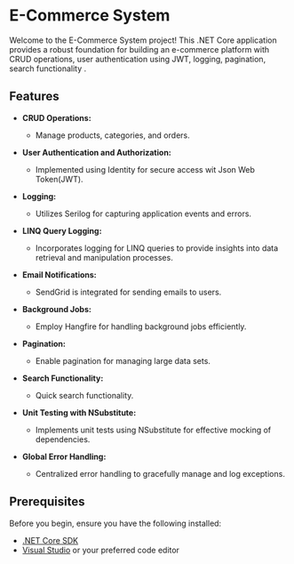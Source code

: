 # E-Commerce System

Welcome to the E-Commerce System project! This .NET Core application provides a robust foundation for building an e-commerce platform with CRUD operations,
user authentication using JWT, logging, pagination,  search functionality .

## Features

- **CRUD Operations:**
  - Manage products, categories, and orders.

- **User Authentication and Authorization:**
  - Implemented using Identity for secure access wit Json Web Token(JWT).

- **Logging:**
  - Utilizes Serilog for capturing application events and errors.
    
- **LINQ Query Logging:**
  - Incorporates logging for LINQ queries to provide insights into data retrieval and manipulation processes.

- **Email Notifications:**
  - SendGrid is integrated for sending emails to users.
  
- **Background Jobs:**
  - Employ Hangfire for handling background jobs efficiently.

- **Pagination:**
  - Enable pagination for managing large data sets.

- **Search Functionality:**
  - Quick search functionality.

- **Unit Testing with NSubstitute:**
  - Implements unit tests using NSubstitute for effective mocking of dependencies.

- **Global Error Handling:**
  - Centralized error handling to gracefully manage and log exceptions.


## Prerequisites

Before you begin, ensure you have the following installed:

- [.NET Core SDK](https://dotnet.microsoft.com/download)
- [Visual Studio](https://visualstudio.microsoft.com/) or your preferred code editor


